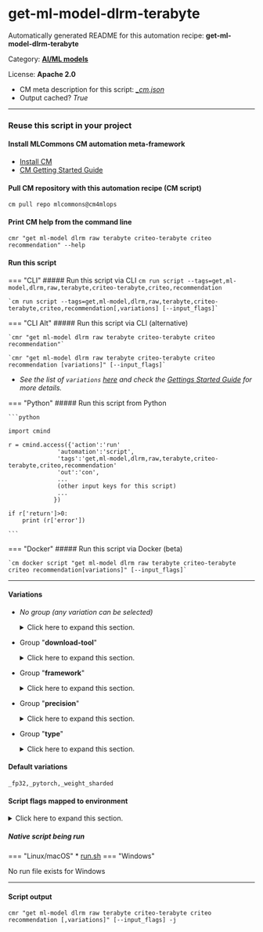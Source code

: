 # get-ml-model-dlrm-terabyte
Automatically generated README for this automation recipe: **get-ml-model-dlrm-terabyte**

Category: **[AI/ML models](..)**

License: **Apache 2.0**


* CM meta description for this script: *[_cm.json](https://github.com/mlcommons/cm4mlops/tree/main/script/get-ml-model-dlrm-terabyte/_cm.json)*
* Output cached? *True*

---
### Reuse this script in your project

#### Install MLCommons CM automation meta-framework

* [Install CM](https://docs.mlcommons.org/ck/install)
* [CM Getting Started Guide](https://docs.mlcommons.org/ck/getting-started/)

#### Pull CM repository with this automation recipe (CM script)

```cm pull repo mlcommons@cm4mlops```

#### Print CM help from the command line

````cmr "get ml-model dlrm raw terabyte criteo-terabyte criteo recommendation" --help````

#### Run this script

=== "CLI"
    ##### Run this script via CLI
    `cm run script --tags=get,ml-model,dlrm,raw,terabyte,criteo-terabyte,criteo,recommendation`

    `cm run script --tags=get,ml-model,dlrm,raw,terabyte,criteo-terabyte,criteo,recommendation[,variations] [--input_flags]`

=== "CLI Alt"
    ##### Run this script via CLI (alternative)

    `cmr "get ml-model dlrm raw terabyte criteo-terabyte criteo recommendation"`

    `cmr "get ml-model dlrm raw terabyte criteo-terabyte criteo recommendation [variations]" [--input_flags]`


* *See the list of `variations` [here](#variations) and check the [Gettings Started Guide](https://github.com/mlcommons/ck/blob/dev/docs/getting-started.md) for more details.*

=== "Python"
    ##### Run this script from Python


    ```python

    import cmind

    r = cmind.access({'action':'run'
                  'automation':'script',
                  'tags':'get,ml-model,dlrm,raw,terabyte,criteo-terabyte,criteo,recommendation'
                  'out':'con',
                  ...
                  (other input keys for this script)
                  ...
                 })

    if r['return']>0:
        print (r['error'])

    ```


=== "Docker"
    ##### Run this script via Docker (beta)

    `cm docker script "get ml-model dlrm raw terabyte criteo-terabyte criteo recommendation[variations]" [--input_flags]`

___


#### Variations

  * *No group (any variation can be selected)*
    <details>
    <summary>Click here to expand this section.</summary>

    * `_debug`
      - Environment variables:
        - *CM_ML_MODEL_DEBUG*: `yes`
      - Workflow:
    * `_onnx,fp32`
      - Environment variables:
        - *CM_ML_MODEL_ACCURACY*: `0.8025`
        - *CM_PACKAGE_URL*: `https://dlrm.s3-us-west-1.amazonaws.com/models/tb00_40M.onnx.tar`
        - *CM_UNTAR*: `yes`
        - *CM_ML_MODEL_FILE*: `tb00_40M.onnx`
        - *CM_ML_MODEL_DLRM_MAX_INDEX_RANGE*: `40000000`
      - Workflow:
    * `_onnx,fp32,debug`
      - Environment variables:
        - *CM_ML_MODEL_ACCURACY*: `0.8107`
        - *CM_PACKAGE_URL*: `https://dlrm.s3-us-west-1.amazonaws.com/models/tb0875_10M.onnx.tar`
        - *CM_ML_MODEL_DLRM_MAX_INDEX_RANGE*: `10000000`
        - *CM_UNTAR*: `yes`
        - *CM_ML_MODEL_FILE*: `tb0875_10M.onnx`
      - Workflow:
    * `_pytorch,fp32`
      - Environment variables:
        - *CM_ML_MODEL_ACCURACY*: `0.8025`
        - *CM_PACKAGE_URL*: `https://dlrm.s3-us-west-1.amazonaws.com/models/tb00_40M.pt`
        - *CM_ML_MODEL_DLRM_MAX_INDEX_RANGE*: `40000000`
        - *CM_DOWNLOAD_CHECKSUM*: `2d49a5288cddb37c3c64860a06d79bb9`
      - Workflow:
    * `_pytorch,fp32,debug`
      - Environment variables:
        - *CM_ML_MODEL_ACCURACY*: `0.8107`
        - *CM_PACKAGE_URL*: `https://dlrm.s3-us-west-1.amazonaws.com/models/tb0875_10M.pt`
        - *CM_ML_MODEL_DLRM_MAX_INDEX_RANGE*: `10000000`
      - Workflow:
    * `_pytorch,fp32,weight_sharded`
      - Environment variables:
        - *CM_ML_MODEL_ACCURACY*: `0.8025`
        - *CM_ML_MODEL_DLRM_MAX_INDEX_RANGE*: `40000000`
        - *CM_ML_MODEL_FILE*: `model_weights`
        - *CM_TMP_MODEL_ADDITIONAL_NAME*: ``
        - *CM_DOWNLOAD_CHECKSUM*: ``
      - Workflow:
    * `_pytorch,fp32,weight_sharded,rclone`
      - Environment variables:
        - *CM_RCLONE_CONFIG_CMD*: `rclone config create mlc-inference s3 provider=Cloudflare access_key_id=f65ba5eef400db161ea49967de89f47b secret_access_key=fbea333914c292b854f14d3fe232bad6c5407bf0ab1bebf78833c2b359bdfd2b endpoint=https://c2686074cb2caf5cbaf6d134bdba8b47.r2.cloudflarestorage.com`
        - *CM_PACKAGE_URL*: `mlc-inference:mlcommons-inference-wg-public/model_weights`
      - Workflow:
    * `_pytorch,fp32,weight_sharded,wget`
      - Environment variables:
        - *CM_PACKAGE_URL*: `https://cloud.mlcommons.org/index.php/s/XzfSeLgW8FYfR3S/download`
        - *CM_DAE_EXTRACT_DOWNLOADED*: `yes`
        - *CM_DOWNLOAD_FILENAME*: `download`
        - *CM_EXTRACT_UNZIP*: `yes`
      - Workflow:

    </details>


  * Group "**download-tool**"
    <details>
    <summary>Click here to expand this section.</summary>

    * `_rclone`
      - Workflow:
    * `_wget`
      - Workflow:

    </details>


  * Group "**framework**"
    <details>
    <summary>Click here to expand this section.</summary>

    * `_onnx`
      - Environment variables:
        - *CM_ML_MODEL_FRAMEWORK*: `onnx`
      - Workflow:
    * **`_pytorch`** (default)
      - Environment variables:
        - *CM_ML_MODEL_FRAMEWORK*: `pytorch`
        - *CM_TMP_MODEL_ADDITIONAL_NAME*: `dlrm_terabyte.pytorch`
      - Workflow:

    </details>


  * Group "**precision**"
    <details>
    <summary>Click here to expand this section.</summary>

    * **`_fp32`** (default)
      - Environment variables:
        - *CM_ML_MODEL_INPUT_DATA_TYPES*: `fp32`
        - *CM_ML_MODEL_PRECISION*: `fp32`
        - *CM_ML_MODEL_WEIGHT_DATA_TYPES*: `fp32`
      - Workflow:

    </details>


  * Group "**type**"
    <details>
    <summary>Click here to expand this section.</summary>

    * **`_weight_sharded`** (default)
      - Environment variables:
        - *CM_DLRM_MULTIHOT_MODEL*: `yes`
      - Workflow:

    </details>


#### Default variations

`_fp32,_pytorch,_weight_sharded`

#### Script flags mapped to environment
<details>
<summary>Click here to expand this section.</summary>

* `--dir=value`  &rarr;  `CM_DOWNLOAD_PATH=value`
* `--download_path=value`  &rarr;  `CM_DOWNLOAD_PATH=value`
* `--to=value`  &rarr;  `CM_DOWNLOAD_PATH=value`

**Above CLI flags can be used in the Python CM API as follows:**

```python
r=cm.access({... , "dir":...}
```

</details>


##### Native script being run
=== "Linux/macOS"
     * [run.sh](https://github.com/mlcommons/cm4mlops/tree/main/script/get-ml-model-dlrm-terabyte/run.sh)
=== "Windows"

No run file exists for Windows
___
#### Script output
`cmr "get ml-model dlrm raw terabyte criteo-terabyte criteo recommendation [,variations]" [--input_flags] -j`